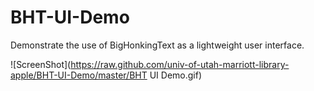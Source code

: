 # BHT-UI-Demo
Demonstrate the use of BigHonkingText as a lightweight user interface.

![ScreenShot](https://raw.github.com/univ-of-utah-marriott-library-apple/BHT-UI-Demo/master/BHT UI Demo.gif)
